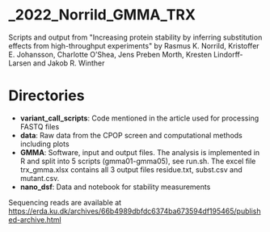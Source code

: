 # _2022_Norrild_GMMA_TRX
Scripts and output from "Increasing protein stability by inferring substitution effects from high-throughput experiments" by Rasmus K. Norrild, Kristoffer E. Johansson, Charlotte O’Shea, Jens Preben Morth, Kresten Lindorff-Larsen and Jakob R. Winther

# Directories

- **variant_call_scripts**: Code mentioned in the article used for processing FASTQ files
- **data**: Raw data from the CPOP screen and computational methods including plots
- **GMMA**: Software, input and output files. The analysis is implemented in R and split into 5 scripts (gmma01-gmma05), see run.sh. The excel file trx_gmma.xlsx contains all 3 output files residue.txt, subst.csv and mutant.csv.
- **nano_dsf**: Data and notebook for stability measurements

Sequencing reads are available at https://erda.ku.dk/archives/66b4989dbfdc6374ba673594df195465/published-archive.html
